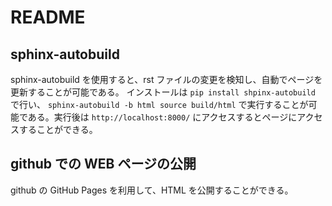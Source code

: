 # README

## sphinx-autobuild

sphinx-autobuild を使用すると、rst ファイルの変更を検知し、自動でページを更新することが可能である。
インストールは `pip install shpinx-autobuild` で行い、 `sphinx-autobuild -b html source build/html` で実行することが可能である。実行後は `http://localhost:8000/` にアクセスするとページにアクセスすることができる。

## github での WEB ページの公開

github の GitHub Pages を利用して、HTML を公開することができる。

